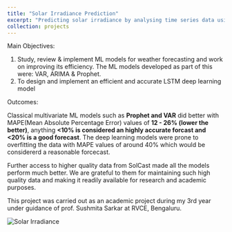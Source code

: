 ```yaml
---
title: "Solar Irradiance Prediction"
excerpt: "Predicting solar irradiance by analysing time series data using ML/DL and conducting a comparative study <br/><img src='/images/solar_irradiance.png'>"
collection: projects
---
```


Main Objectives:

1. Study, review & implement ML models for weather forecasting and work on improving its efficiency. The ML models developed as part of this were: VAR, ARIMA & Prophet.
2. To design and implement an efficient and accurate LSTM deep learning model

Outcomes:

Classical multivariate ML models such as **Prophet and VAR** did better with MAPE(Mean Absolute Percentage Error) values of **12 - 26% (lower the better)**, anything **<10% is considered an highly accurate forcast and <20% is a good forecast**. The deep learning models were prone to overfitting the data with MAPE values of around 40% which would be considererd a reasonable forcecast.

Further access to higher quality data from SolCast made all the models perform much better. We are grateful to them for maintaining such high quality data and making it readily available for research and academic purposes.

This project was carried out as an academic project during my 3rd year under guidance of prof. Sushmita Sarkar at RVCE, Bengaluru.

![Solar Irradiance](/images/solar_irradiance.png "Global Solar Irradiance")